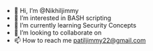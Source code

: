 - 👋 Hi, I’m @Nikhiljimmy
- 👀 I’m interested in BASH scripting
- 🌱 I’m currently learning Security Concepts
- 💞️ I’m looking to collaborate on 
- 📫 How to reach me patiljimmy22@gmail.com

<!---
Nikhiljimmy/Nikhiljimmy is a ✨ special ✨ repository because its `README.md` (this file) appears on your GitHub profile.
You can click the Preview link to take a look at your changes.
--->
